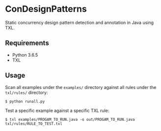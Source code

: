 # ConDesignPatterns
Static concurrency design pattern detection and annotation in Java using TXL.

## Requirements

* Python 3.6.5
* TXL

## Usage

Scan all examples under the `examples/` directory against all rules under the `txl/rules/` directory:

```
$ python runall.py
```

Test a specific example against a specific TXL rule:

```
$ txl examples/PROGAM_TO_RUN.java -o out/PROGAM_TO_RUN.java txl/rules/RULE_TO_TEST.txl
```